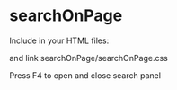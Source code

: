 # searchOnPage

Include in your HTML files:
<script src="searchOnPage/searchOnPage.js"></script>
and link searchOnPage/searchOnPage.css

Press F4 to open and close search panel



